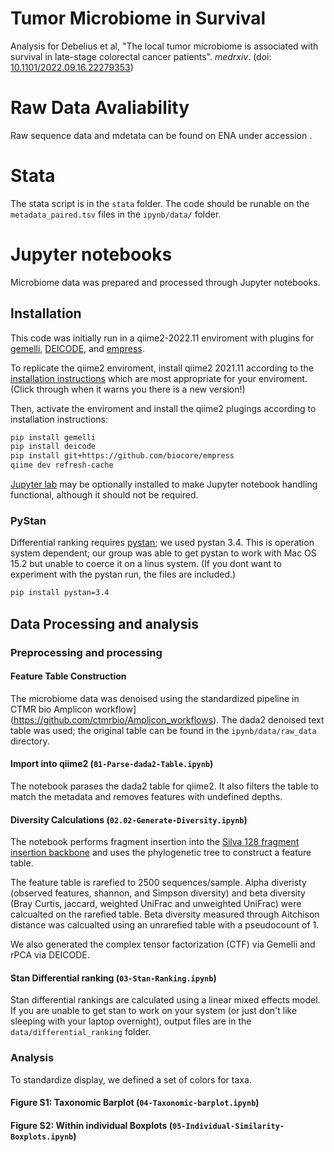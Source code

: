 # Tumor Microbiome in Survival

Analysis for Debelius et al, "The local tumor microbiome is associated with survival in late-stage colorectal cancer patients". *medrxiv*. (doi: [10.1101/2022.09.16.22279353](https://doi.org/10.1101/2022.09.16.22279353))

# Raw Data Avaliability

Raw sequence data and mdetata can be found on ENA under accession <Accession>. 

# Stata

The stata script is in the `stata` folder. The code should be runable on the `metadata_paired.tsv` files in the `ipynb/data/` folder.

# Jupyter notebooks

Microbiome data was prepared and processed through Jupyter notebooks.

## Installation

This code was initially run in a qiime2-2022.11 enviroment with plugins for [gemelli](https://library.qiime2.org/plugins/gemelli/28/), [DEICODE](), and [empress](). 

To replicate the qiime2 enviroment, install qiime2 2021.11 according to the [installation instructions](https://docs.qiime2.org/2021.11/install/) which are most appropriate for your enviroment. (Click through when it warns you there is a new version!)

Then, activate the enviroment and install the qiime2 plugings according to installation instructions:

```bash
pip install gemelli
pip install deicode
pip install git+https://github.com/biocore/empress
qiime dev refresh-cache
``` 

[Jupyter lab](https://jupyter.org/install) may be optionally installed to make Jupyter notebook handling functional, although it should not be required.

### PyStan

Differential ranking requires [pystan](https://pystan.readthedocs.io/en/latest/index.html); we used pystan 3.4. This is operation system dependent; our group was able to get pystan to work with Mac OS 15.2 but unable to coerce it on a linus system. (If you dont want to experiment with the pystan run, the files are included.)

```bash
pip install pystan=3.4
```

## Data Processing and analysis

### Preprocessing and processing

#### Feature Table Construction

The microbiome data was denoised using the standardized pipeline in CTMR bio Amplicon workflow](https://github.com/ctmrbio/Amplicon_workflows). The dada2 denoised text table was used; the original table can be found in the `ipynb/data/raw_data` directory.

#### Import into qiime2 (`01-Parse-dada2-Table.ipynb`)

The notebook parases the dada2 table for qiime2. It also filters the table to match the metadata and removes features with undefined depths.

#### Diversity Calculations (`02.02-Generate-Diversity.ipynb`)

The notebook performs fragment insertion into the [Silva 128 fragment insertion backbone](https://docs.qiime2.org/2022.8/data-resources/#sepp-reference-databases) and uses the phylogenetic tree to construct a feature table. 

The feature table is rarefied to 2500 sequences/sample. Alpha diveristy (observed features, shannon, and Simpson diversity) and beta diversity (Bray Curtis, jaccard, weighted UniFrac and unweighted UniFrac) were calcualted on the rarefied table. Beta diversity measured through Aitchison distance was calcualted using an unrarefied table with a pseudocount of 1.

We also generated the complex tensor factorization (CTF) via Gemelli and rPCA via DEICODE.

#### Stan Differential ranking (`03-Stan-Ranking.ipynb`)

Stan differential rankings are calculated using a linear mixed effects model. If you are unable to get stan to work on your system (or just don't like sleeping with your laptop overnight), output files are in the `data/differential_ranking` folder.

### Analysis

To standardize display, we defined a set of colors for taxa.

#### Figure S1: Taxonomic Barplot (`04-Taxonomic-barplot.ipynb`)

#### Figure S2: Within individual Boxplots (`05-Individual-Similarity-Boxplots.ipynb`)






